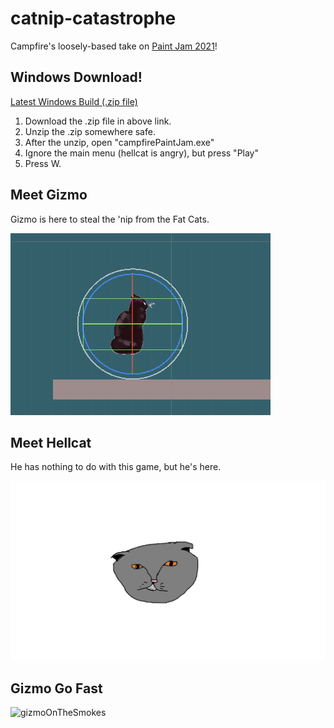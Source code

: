 # catnip-catastrophe
Campfire's loosely-based take on [Paint Jam 2021](https://itch.io/jam/paint-jam-2021)!

## Windows Download!
[Latest Windows Build (.zip file)](https://drive.google.com/drive/folders/1FTIlDifoLz3TyrDfyTWJghnxHOaTZbv8?usp=sharing)

1. Download the .zip file in above link.
2. Unzip the .zip somewhere safe.
3. After the unzip, open "campfirePaintJam.exe"
4. Ignore the main menu (hellcat is angry), but press "Play"
5. Press W.


## Meet Gizmo

Gizmo is here to steal the 'nip from the Fat Cats.

![gizmoIdle](docs/gizmoIdleTest.gif?raw=true "gizmoIdle")


## Meet Hellcat

He has nothing to do with this game, but he's here.

![hellcat](Assets/Materials/Hellcat.png "hellcat")


## Gizmo Go Fast

![gizmoOnTheSmokes](docs/gizmoOnTheSmokes.gif?raw=true "gizmoOnTheSmokes")
